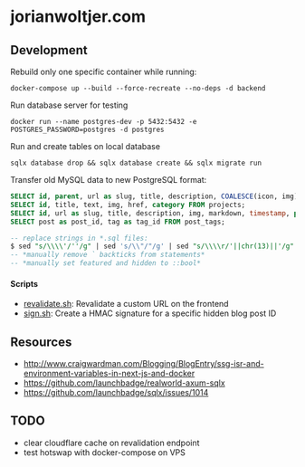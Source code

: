 # jorianwoltjer.com

## Development

Rebuild only one specific container while running:

```Shell
docker-compose up --build --force-recreate --no-deps -d backend
```

Run database server for testing

```Shell
docker run --name postgres-dev -p 5432:5432 -e POSTGRES_PASSWORD=postgres -d postgres
```

Run and create tables on local database

```Shell
sqlx database drop && sqlx database create && sqlx migrate run
```

Transfer old MySQL data to new PostgreSQL format:

```sql
SELECT id, parent, url as slug, title, description, COALESCE(icon, img) as img, timestamp FROM folders;
SELECT id, title, text, img, href, category FROM projects;
SELECT id, url as slug, title, description, img, markdown, timestamp, parent as folder, points, views, featured, (hidden IS NOT NULL) as hidden FROM posts;
SELECT post as post_id, tag as tag_id FROM post_tags;

-- replace strings in *.sql files:
$ sed "s/\\\\'/''/g" | sed 's/\\"/"/g' | sed "s/\\\\r/'||chr(13)||'/g" | sed "s/\\\\n/'||chr(10)||'/g" | sed 's/\\\\/\\/g' | sed 's/\/img\/blog\///g'
-- *manually remove ` backticks from statements*
-- *manually set featured and hidden to ::bool*
```

#### Scripts

* [revalidate.sh](scripts/revalidate.sh): Revalidate a custom URL on the frontend
* [sign.sh](scripts/sign.sh): Create a HMAC signature for a specific hidden blog post ID

## Resources

* http://www.craigwardman.com/Blogging/BlogEntry/ssg-isr-and-environment-variables-in-next-js-and-docker
* https://github.com/launchbadge/realworld-axum-sqlx
* https://github.com/launchbadge/sqlx/issues/1014

## TODO

* clear cloudflare cache on revalidation endpoint
* test hotswap with docker-compose on VPS
